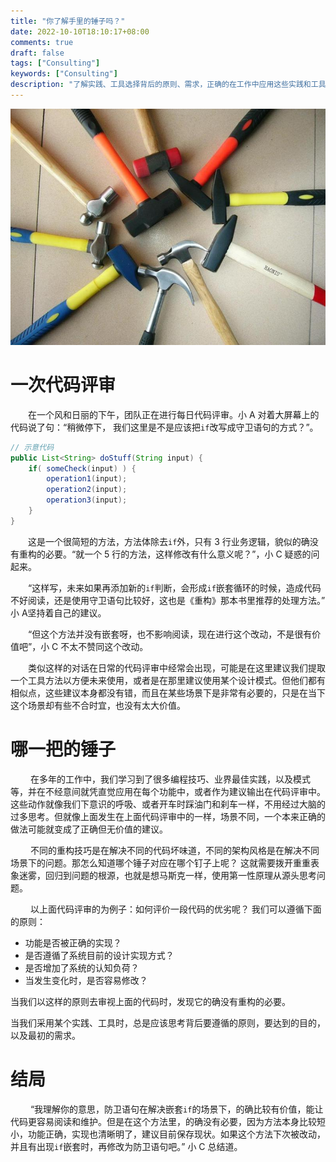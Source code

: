 ```yaml
---
title: "你了解手里的锤子吗？"
date: 2022-10-10T18:10:17+08:00
comments: true
draft: false
tags: ["Consulting"]
keywords: ["Consulting"]
description: "了解实践、工具选择背后的原则、需求，正确的在工作中应用这些实践和工具"
---
```

![hammer](/image/hammer.jpeg)

# 一次代码评审
&emsp;&emsp;在一个风和日丽的下午，团队正在进行每日代码评审。小 A 对着大屏幕上的代码说了句：“稍微停下， 我们这里是不是应该把`if`改写成守卫语句的方式？”。

```java
// 示意代码
public List<String> doStuff(String input) {
    if( someCheck(input) ) {
        operation1(input);
        operation2(input);
        operation3(input);
    }   
}
```

&emsp;&emsp;这是一个很简短的方法，方法体除去`if`外，只有 3 行业务逻辑，貌似的确没有重构的必要。“就一个 5 行的方法，这样修改有什么意义呢？”，小 C 疑惑的问起来。

&emsp;&emsp;“这样写，未来如果再添加新的`if`判断，会形成`if`嵌套循环的时候，造成代码不好阅读，还是使用守卫语句比较好，这也是《重构》那本书里推荐的处理方法。” 小 A坚持着自己的建议。

&emsp;&emsp;“但这个方法并没有嵌套呀，也不影响阅读，现在进行这个改动，不是很有价值吧”，小 C 不太不赞同这个改动。

&emsp;&emsp;类似这样的对话在日常的代码评审中经常会出现，可能是在这里建议我们提取一个工具方法以方便未来使用，或者是在那里建议使用某个设计模式。但他们都有相似点，这些建议本身都没有错，而且在某些场景下是非常有必要的，只是在当下这个场景却有些不合时宜，也没有太大价值。

# 哪一把的锤子
&emsp;&emsp; 在多年的工作中，我们学习到了很多编程技巧、业界最佳实践，以及模式等，并在不经意间就凭直觉应用在每个功能中，或者作为建议输出在代码评审中。 这些动作就像我们下意识的呼吸、或者开车时踩油门和刹车一样，不用经过大脑的过多思考。但就像上面发生在上面代码评审中的一样，场景不同，一个本来正确的做法可能就变成了正确但无价值的建议。

&emsp;&emsp; 不同的重构技巧是在解决不同的代码坏味道，不同的架构风格是在解决不同场景下的问题。那怎么知道哪个锤子对应在哪个钉子上呢？ 这就需要拨开重重表象迷雾，回归到问题的根源，也就是想马斯克一样，使用第一性原理从源头思考问题。

&emsp;&emsp; 以上面代码评审的为例子：如何评价一段代码的优劣呢？ 我们可以遵循下面的原则：
- 功能是否被正确的实现？
- 是否遵循了系统目前的设计实现方式？
- 是否增加了系统的认知负荷？
- 当发生变化时，是否容易修改？

当我们以这样的原则去审视上面的代码时，发现它的确没有重构的必要。

当我们采用某个实践、工具时，总是应该思考背后要遵循的原则，要达到的目的，以及最初的需求。

# 结局
&emsp;&emsp; “我理解你的意思，防卫语句在解决嵌套`if`的场景下，的确比较有价值，能让代码更容易阅读和维护。但是在这个方法里，的确没有必要，因为方法本身比较短小，功能正确，实现也清晰明了，建议目前保存现状。如果这个方法下次被改动，并且有出现`if`嵌套时，再修改为防卫语句吧。” 小 C 总结道。

